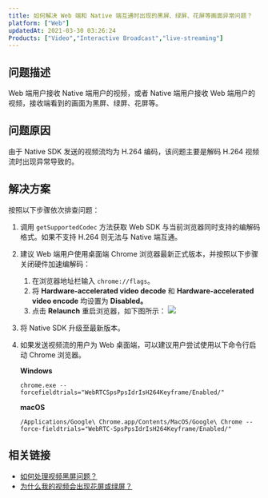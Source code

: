 ```yaml
---
title: 如何解决 Web 端和 Native 端互通时出现的黑屏、绿屏、花屏等画面异常问题？
platform: ["Web"]
updatedAt: 2021-03-30 03:26:24
Products: ["Video","Interactive Broadcast","live-streaming"]
---
```

## 问题描述

Web 端用户接收 Native 端用户的视频，或者 Native 端用户接收 Web 端用户的视频，接收端看到的画面为黑屏、绿屏、花屏等。

## 问题原因

由于 Native SDK 发送的视频流均为 H.264 编码，该问题主要是解码 H.264 视频流时出现异常导致的。

## 解决方案

按照以下步骤依次排查问题：

1. 调用 `getSupportedCodec` 方法获取 Web SDK 与当前浏览器同时支持的编解码格式。如果不支持 H.264 则无法与 Native 端互通。

2. 建议 Web 端用户使用桌面端 Chrome 浏览器最新正式版本，并按照以下步骤关闭硬件加速编解码：

   1. 在浏览器地址栏输入 `chrome://flags`。
   2. 将 **Hardware-accelerated video decode** 和 **Hardware-accelerated video encode** 均设置为 **Disabled。**
   3. 点击 **Relaunch** 重启浏览器，如下图所示：
       ![](https://web-cdn.agora.io/docs-files/1616748192326)
      
3. 将 Native SDK 升级至最新版本。

4. 如果发送视频流的用户为 Web 桌面端，可以建议用户尝试使用以下命令行启动 Chrome 浏览器。

   **Windows**

   ```shell
   chrome.exe --forcefieldtrials="WebRTCSpsPpsIdrIsH264Keyframe/Enabled/"
   ```

   **macOS**

   ```shell
   /Applications/Google\ Chrome.app/Contents/MacOS/Google\ Chrome --force-fieldtrials="WebRTC-SpsPpsIdrIsH264Keyframe/Enabled/"
   ```

## 相关链接

- [如何处理视频黑屏问题？](https://docs.agora.io/cn/faq/video_blank)
- [为什么我的视频会出现花屏或绿屏？](https://docs.agora.io/cn/faq/pixelated_green_video)